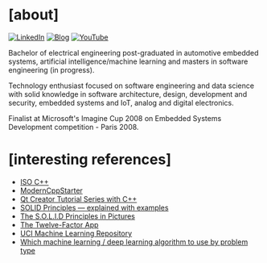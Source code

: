 # [about]
[![LinkedIn](https://img.shields.io/badge/-LinkedIn-blue?style=for-the-badge&logo=Linkedin&logoColor=white&link=https://www.linkedin.com/in/furansa)](https://www.linkedin.com/in/furansa)
[![Blog](https://img.shields.io/badge/-Blog-black?style=for-the-badge&logo=Github&logoColor=white&link=https://desconstruindo.furansa.me)](https://desconstruindo.furansa.me)
[![YouTube](https://img.shields.io/badge/-YouTube-red?style=for-the-badge&logo=Youtube&logoColor=white&link=https://www.youtube.com/channel/UCqjLwgD_PvwXjzRGHiRdjpg)](https://www.youtube.com/channel/UCqjLwgD_PvwXjzRGHiRdjpg)

Bachelor of electrical engineering post-graduated in automotive embedded systems, artificial intelligence/machine learning and masters in software engineering (in progress).

Technology enthusiast focused on software engineering and data science with solid knowledge in software architecture, design, development and security, embedded systems and IoT, analog and digital electronics.

Finalist at Microsoft's Imagine Cup 2008 on Embedded Systems Development competition - Paris 2008.

# [interesting references]
* [ISO C++](https://isocpp.org)
* [ModernCppStarter](https://github.com/TheLartians/ModernCppStarter)
* [Qt Creator Tutorial Series with C++](https://prognotes.net/qt-tutorial-series)
* [SOLID Principles — explained with examples](https://medium.com/mindorks/solid-principles-explained-with-examples-79d1ce114ace)
* [The S.O.L.I.D Principles in Pictures](https://medium.com/backticks-tildes/the-s-o-l-i-d-principles-in-pictures-b34ce2f1e898)
* [The Twelve-Factor App](https://12factor.net)
* [UCI Machine Learning Repository](https://archive.ics.uci.edu/ml)
* [Which machine learning / deep learning algorithm to use by problem type](https://www.datasciencecentral.com/profiles/blogs/which-machine-learning-deep-learning-algorithm-to-use-by-problem)
